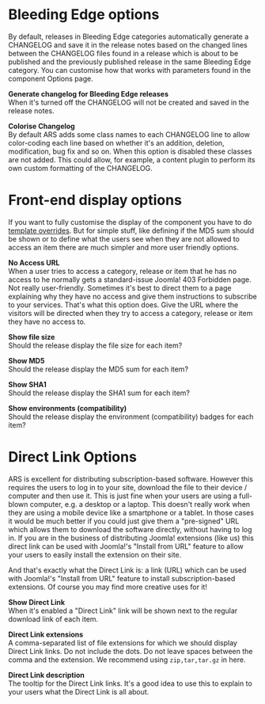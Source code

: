 # Bleeding Edge options

By default, releases in Bleeding Edge categories automatically generate a CHANGELOG and save it in the release notes based on the changed lines between the CHANGELOG files found in a release which is about to be published and the previously published release in the same Bleeding Edge category. You can customise how that works with parameters found in the component Options page.

**Generate changelog for Bleeding Edge releases**  
When it's turned off the CHANGELOG will not be created and saved in the release notes.

**Colorise Changelog**  
By default ARS adds some class names to each CHANGELOG line to allow color-coding each line based on whether it's an addition, deletion, modification, bug fix and so on. When this option is disabled these classes are not added. This could allow, for example, a content plugin to perform its own custom formatting of the CHANGELOG.

# Front-end display options

If you want to fully customise the display of the component you have to do [template overrides](http://docs.joomla.org/How_to_override_the_output_from_the_Joomla!_core). But for simple stuff, like defining if the MD5 sum should be shown or to define what the users see when they are not allowed to access an item there are much simpler and more user friendly options.

**No Access URL**  
When a user tries to access a category, release or item that he has no access to he normally gets a standard-issue Joomla! 403 Forbidden page. Not really user-friendly. Sometimes it's best to direct them to a page explaining why they have no access and give them instructions to subscribe to your services. That's what this option does. Give the URL where the visitors will be directed when they try to access a category, release or item they have no access to.

**Show file size**  
Should the release display the file size for each item?

**Show MD5**  
Should the release display the MD5 sum for each item?

**Show SHA1**  
Should the release display the SHA1 sum for each item?

**Show environments (compatibility)**  
Should the release display the environment (compatibility) badges for each item?

# Direct Link Options

ARS is excellent for distributing subscription-based software. However this requires the users to log in to your site, download the file to their device / computer and then use it. This is just fine when your users are using a full-blown computer, e.g. a desktop or a laptop. This doesn't really work when they are using a mobile device like a smartphone or a tablet. In those cases it would be much better if you could just give them a "pre-signed" URL which allows them to download the software directly, without having to log in. If you are in the business of distributing Joomla! extensions (like us) this direct link can be used with Joomla!'s "Install from URL" feature to allow your users to easily install the extension on their site.

And that's exactly what the Direct Link is: a link (URL) which can be used with Joomla!'s "Install from URL" feature to install subscription-based extensions. Of course you may find more creative uses for it!

**Show Direct Link**  
When it's enabled a "Direct Link" link will be shown next to the regular download link of each item.

**Direct Link extensions**  
A comma-separated list of file extensions for which we should display Direct Link links. Do not include the dots. Do not leave spaces between the comma and the extension. We recommend using `zip,tar,tar.gz` in here.

**Direct Link description**  
The tooltip for the Direct Link links. It's a good idea to use this to explain to your users what the Direct Link is all about.